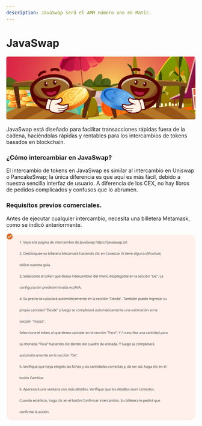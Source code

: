 ```yaml
---
description: JavaSwap será el AMM número uno en Matic.
---
```


# JavaSwap

![](../.gitbook/assets/rectangulo-19.jpg)

JavaSwap está diseñado para facilitar transacciones rápidas fuera de la cadena, haciéndolas rápidas y rentables para los intercambios de tokens basados ​​en blockchain.

### ¿Cómo intercambiar en JavaSwap?

El intercambio de tokens en JavaSwap es similar al intercambio en Uniswap o PancakeSwap; la única diferencia es que aquí es más fácil, debido a nuestra sencilla interfaz de usuario. A diferencia de los CEX, no hay libros de pedidos complicados y confusos que lo abrumen.

### Requisitos previos comerciales.

Antes de ejecutar cualquier intercambio, necesita una billetera Metamask, como se indicó anteriormente.   

![](../.gitbook/assets/grupo-3006.svg)



 

